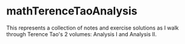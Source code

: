# mathTerenceTaoAnalysis

This represents a collection of notes and exercise solutions as I walk through Terence Tao's 2 volumes: Analysis I and Analysis II.